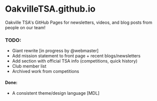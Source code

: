 # OakvilleTSA.github.io
Oakville TSA's GitHub Pages for newsletters, videos, and blog posts from people on our team!

### TODO:
* Giant rewrite [in progress by @webmaster]
* Add mission statement to front page + recent blogs/newsletters
* Add section with official TSA info (competitions, quick history)
* Club member list
* Archived work from competitions

#### Done:
* A consistent theme/design language [MDL]